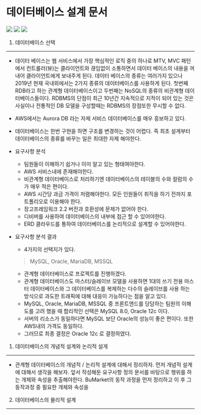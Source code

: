 데이터베이스 설계 문서
============================================================================================

<img src="https://raw.githubusercontent.com/dsg890789/JwsPortfolio/master/Django%20Framework%20Project/BuMarket%20Database-1.jpg">
<img src="https://raw.githubusercontent.com/dsg890789/JwsPortfolio/master/Django%20Framework%20Project/BuMarket%20Database-2.png">
<img src="https://raw.githubusercontent.com/dsg890789/JwsPortfolio/master/Django%20Framework%20Project/BuMarket%20Database.png">

1. 데이터베이스 선택
--------------------------------------------------------------------------------------------
- 데이터 베이스는 웹 서비스에서 가장 핵심적인 로직 중의 하나로 MTV, MVC 패턴에서 컨트롤러(뷰)는 클라이언트와 끊임없이 소통하면서 데이터 베이스의 내용을 꺼내어 클라이언트에게 보내주게 된다. 데이터 베이스의 종류는 여러가지 있으나 2019년 현재 국내외에서는 2가지 종류의 데이터베이스를 사용하게 된다. 첫번째 RDB라고 하는 관계형 데이터베이스이고 두번째는 NoSQL의 종류의 비관계형 데이터베이스들이다. RDBMS의 단점이 최근 10년간 지속적으로 지적이 되어 있는 것은 사실이나 전통적인 DB 모델을 구성할때는 RDBMS의 장점또한 무시할 수 없다.
- AWS에서는 Aurora DB 라는 자체 서비스 데이터베이스를 매우 흥보하고 있다. 
- 데이터베이스는 한번 구현을 하면 구조를 변경하는 것이 어렵다. 즉 최초 설계부터 데이터베이스의 종류를 바꾸는 일은 최대한 자제 해야한다.

- 요구사항 분석
  - 팀원들이 이해하기 쉽거나 이미 알고 있는 형태여야한다.
  - AWS 서비스내에 존재해야한다.
  - 비관계형 데이터베이스로 처리하기엔 데이터베이스의 테이블의 수와 컬럼의 수가 매우 적은 편이다.
  - AWS 시간당 과금 가격이 저렴해야한다. 모든 인원들이 취직을 하기 전까지 포트폴리오로 이용해야 한다.
  - 장고프레임워크 2.2 버전과 호환성에 문제가 없어야 한다.
  - 디비버를 사용하여 데이터베이스의 내부에 접근 할 수 있어야한다.
  - ERD 클라우드를 통하여 데이터베이스를 논리적으로 설계할 수 있어야한다.

- 요구사항 분석 결과
  - 4가지의 선택지가 있다. 
  >MySQL, Oracle, MariaDB, MSSQL
  - 관계형 데이터베이스로 프로젝트를 진행하겠다.
  - 관계형 데이터베이스도 마스터/슬레이브 모델을 사용하면 1대의 쓰기 전용 마스터 데이터베이스와 그 데이터베이스를 복제하는 다수의 슬레이브를 사용 하는 방식으로 과도한 트래픽에 대해 대응이 가능하다는 점을 알고 있다.
  - MySQL, Oracle, MariaDB, MSSQL 중 프론트엔드를 당담하는 팀원의 이해도를 고려 했을 때 합리적인 선택은 MySQL 8.0, Oracle 12c 이다.
  - 서버의 리소스가 동일하다면 MySQL 보단 Oracle의 성능이 좋은 편이다. 또한 AWS내의 가격도 동일하다.
  - 그러므로 최종 결정은 Oracle 12c 로 결정하였다.


1. 데이터베이스의 개념적 설계와 논리적 설게
--------------------------------------------------------------------------------------------
 - 관계형 데이터베이스의 개념적 / 논리적 설계에 대해서 정리하자. 먼저 개념적 설계에 대해서 생각을 해보자. 앞서 작성해둔 요구사항 정의 문서를 바탕으로 행위를 하는 개체와 속성을 추출해야한다. BuMarket의 동작 과정을 먼저 정리하고 이 후 그 동작과정 중 필요한 개체와 속성을 

2. 데이터베이스의 물리적 설계
--------------------------------------------------------------------------------------------

